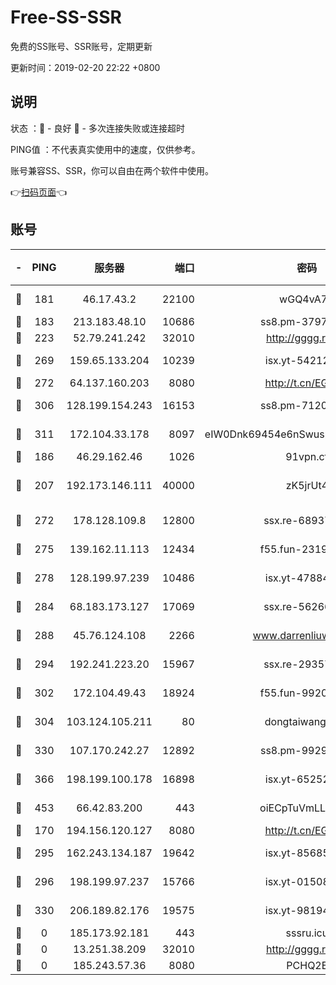 # Free-SS-SSR

免费的SS账号、SSR账号，定期更新

更新时间：2019-02-20 22:22 +0800

## 说明

状态     ：🙂 - 良好 🙁 - 多次连接失败或连接超时

PING值   ：不代表真实使用中的速度，仅供参考。

账号兼容SS、SSR，你可以自由在两个软件中使用。

👉[扫码页面](https://liesauer.github.io/free-ss-ssr.github.io/)👈

## 账号

|-|PING|服务器|端口|密码|加密方式|区域|
|:----:|:----:|:-----:|-----:|:----:|:----:|:----:|
|🙂|181|46.17.43.2|22100|wGQ4vA7D|aes-256-gcm|RU|
|🙂|183|213.183.48.10|10686|ss8.pm-37975412|rc4-md5|RU|
|🙂|223|52.79.241.242|32010|http://gggg.rocks|chacha20|KR|
|🙂|269|159.65.133.204|10239|isx.yt-54212354|aes-256-cfb|SG|
|🙂|272|64.137.160.203|8080|http://t.cn/EGJIyrl|rc4-md5|CA|
|🙂|306|128.199.154.243|16153|ss8.pm-71203520|aes-256-cfb|SG|
|🙂|311|172.104.33.178|8097|eIW0Dnk69454e6nSwuspv9DmS201tQ0D|aes-256-cfb|SG|
|🙂|186|46.29.162.46|1026|91vpn.cf|rc4-md5|RU|
|🙂|207|192.173.146.111|40000|zK5jrUt4|chacha20-ietf-poly1305|US|
|🙂|272|178.128.109.8|12800|ssx.re-68937951|aes-256-cfb|SG|
|🙂|275|139.162.11.113|12434|f55.fun-23190804|aes-256-cfb|SG|
|🙂|278|128.199.97.239|10486|isx.yt-47884262|aes-256-cfb|SG|
|🙂|284|68.183.173.127|17069|ssx.re-56266440|aes-256-cfb|US|
|🙂|288|45.76.124.108|2266|www.darrenliuwei.com|aes-256-cfb|AU|
|🙂|294|192.241.223.20|15967|ssx.re-29357040|aes-256-cfb|US|
|🙂|302|172.104.49.43|18924|f55.fun-99200457|aes-256-cfb|SG|
|🙂|304|103.124.105.211|80|dongtaiwang.com|aes-256-cfb|US|
|🙂|330|107.170.242.27|12892|ss8.pm-99298452|aes-256-cfb|US|
|🙂|366|198.199.100.178|16898|isx.yt-65252361|aes-256-cfb|US|
|🙂|453|66.42.83.200|443|oiECpTuVmLLxk4Ts|aes-256-cfb|US|
|🙁|170|194.156.120.127|8080|http://t.cn/EGJIyrl|rc4-md5|RU|
|🙁|295|162.243.134.187|19642|isx.yt-85685509|aes-256-cfb|US|
|🙁|296|198.199.97.237|15766|isx.yt-01508812|aes-256-cfb|US|
|🙁|330|206.189.82.176|19575|isx.yt-98194618|aes-256-cfb|SG|
|🙁|0|185.173.92.181|443|sssru.icu|rc4-md5|RU|
|🙁|0|13.251.38.209|32010|http://gggg.rocks|chacha20|SG|
|🙁|0|185.243.57.36|8080|PCHQ2E|rc4-md5|US|
